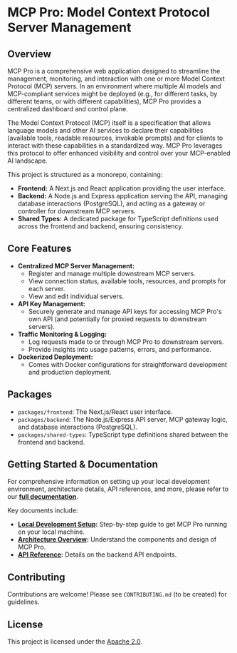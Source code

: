 # MCP Pro: Model Context Protocol Server Management

## Overview

MCP Pro is a comprehensive web application designed to streamline the management, monitoring, and interaction with one or more Model Context Protocol (MCP) servers. In an environment where multiple AI models and MCP-compliant services might be deployed (e.g., for different tasks, by different teams, or with different capabilities), MCP Pro provides a centralized dashboard and control plane.

The Model Context Protocol (MCP) itself is a specification that allows language models and other AI services to declare their capabilities (available tools, readable resources, invokable prompts) and for clients to interact with these capabilities in a standardized way. MCP Pro leverages this protocol to offer enhanced visibility and control over your MCP-enabled AI landscape.

This project is structured as a monorepo, containing:

-   **Frontend:** A Next.js and React application providing the user interface.
-   **Backend:** A Node.js and Express application serving the API, managing database interactions (PostgreSQL), and acting as a gateway or controller for downstream MCP servers.
-   **Shared Types:** A dedicated package for TypeScript definitions used across the frontend and backend, ensuring consistency.

## Core Features

-   **Centralized MCP Server Management:**
    *   Register and manage multiple downstream MCP servers.
    *   View connection status, available tools, resources, and prompts for each server.
    *   View and edit individual servers.
-   **API Key Management:**
    *   Securely generate and manage API keys for accessing MCP Pro's own API (and potentially for proxied requests to downstream servers).
-   **Traffic Monitoring & Logging:**
    *   Log requests made to or through MCP Pro to downstream servers.
    *   Provide insights into usage patterns, errors, and performance.
-   **Dockerized Deployment:**
    *   Comes with Docker configurations for straightforward development and production deployment.

## Packages

-   `packages/frontend`: The Next.js/React user interface.
-   `packages/backend`: The Node.js/Express API server, MCP gateway logic, and database interactions (PostgreSQL).
-   `packages/shared-types`: TypeScript type definitions shared between the frontend and backend.

## Getting Started & Documentation

For comprehensive information on setting up your local development environment, architecture details, API references, and more, please refer to our **[full documentation](./docs/README.md)**.

Key documents include:

-   **[Local Development Setup](./docs/local_development_setup.md):** Step-by-step guide to get MCP Pro running on your local machine.
-   **[Architecture Overview](./docs/architecture.md):** Understand the components and design of MCP Pro.
-   **[API Reference](./docs/api_reference.md):** Details on the backend API endpoints.

## Contributing

Contributions are welcome! Please see `CONTRIBUTING.md` (to be created) for guidelines.

## License

This project is licensed under the [Apache 2.0](./LICENSE).